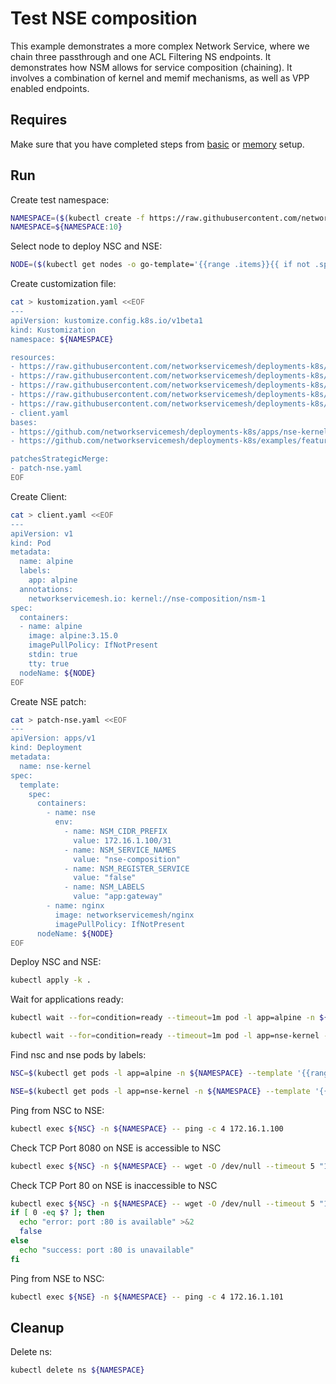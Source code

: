 # Test NSE composition

This example demonstrates a more complex Network Service, where we chain three passthrough and one ACL Filtering NS endpoints.
It demonstrates how NSM allows for service composition (chaining).
It involves a combination of kernel and memif mechanisms, as well as VPP enabled endpoints.

## Requires

Make sure that you have completed steps from [basic](../../basic) or [memory](../../memory) setup.

## Run

Create test namespace:
```bash
NAMESPACE=($(kubectl create -f https://raw.githubusercontent.com/networkservicemesh/deployments-k8s/66fc6b3804c282fea587aafbac2d1c1bff1da91e/examples/features/namespace.yaml)[0])
NAMESPACE=${NAMESPACE:10}
```

Select node to deploy NSC and NSE:
```bash
NODE=($(kubectl get nodes -o go-template='{{range .items}}{{ if not .spec.taints  }}{{index .metadata.labels "kubernetes.io/hostname"}} {{end}}{{end}}')[0])
```

Create customization file:
```bash
cat > kustomization.yaml <<EOF
---
apiVersion: kustomize.config.k8s.io/v1beta1
kind: Kustomization
namespace: ${NAMESPACE}

resources:
- https://raw.githubusercontent.com/networkservicemesh/deployments-k8s/66fc6b3804c282fea587aafbac2d1c1bff1da91e/examples/features/nse-composition/config-file.yaml
- https://raw.githubusercontent.com/networkservicemesh/deployments-k8s/66fc6b3804c282fea587aafbac2d1c1bff1da91e/examples/features/nse-composition/passthrough-1.yaml
- https://raw.githubusercontent.com/networkservicemesh/deployments-k8s/66fc6b3804c282fea587aafbac2d1c1bff1da91e/examples/features/nse-composition/passthrough-2.yaml
- https://raw.githubusercontent.com/networkservicemesh/deployments-k8s/66fc6b3804c282fea587aafbac2d1c1bff1da91e/examples/features/nse-composition/passthrough-3.yaml
- https://raw.githubusercontent.com/networkservicemesh/deployments-k8s/66fc6b3804c282fea587aafbac2d1c1bff1da91e/examples/features/nse-composition/nse-composition-ns.yaml
- client.yaml
bases:
- https://github.com/networkservicemesh/deployments-k8s/apps/nse-kernel?ref=66fc6b3804c282fea587aafbac2d1c1bff1da91e
- https://github.com/networkservicemesh/deployments-k8s/examples/features/nse-composition/nse-firewall?ref=66fc6b3804c282fea587aafbac2d1c1bff1da91e

patchesStrategicMerge:
- patch-nse.yaml
EOF
```

Create Client:
```bash
cat > client.yaml <<EOF
---
apiVersion: v1
kind: Pod
metadata:
  name: alpine
  labels:
    app: alpine    
  annotations:
    networkservicemesh.io: kernel://nse-composition/nsm-1
spec:
  containers:
  - name: alpine
    image: alpine:3.15.0
    imagePullPolicy: IfNotPresent
    stdin: true
    tty: true
  nodeName: ${NODE}
EOF
```


Create NSE patch:
```bash
cat > patch-nse.yaml <<EOF
---
apiVersion: apps/v1
kind: Deployment
metadata:
  name: nse-kernel
spec:
  template:
    spec:
      containers:
        - name: nse
          env:
            - name: NSM_CIDR_PREFIX
              value: 172.16.1.100/31
            - name: NSM_SERVICE_NAMES
              value: "nse-composition"
            - name: NSM_REGISTER_SERVICE
              value: "false"
            - name: NSM_LABELS
              value: "app:gateway"
        - name: nginx
          image: networkservicemesh/nginx
          imagePullPolicy: IfNotPresent
      nodeName: ${NODE}
EOF
```

Deploy NSC and NSE:
```bash
kubectl apply -k .
```

Wait for applications ready:
```bash
kubectl wait --for=condition=ready --timeout=1m pod -l app=alpine -n ${NAMESPACE}
```
```bash
kubectl wait --for=condition=ready --timeout=1m pod -l app=nse-kernel -n ${NAMESPACE}
```

Find nsc and nse pods by labels:
```bash
NSC=$(kubectl get pods -l app=alpine -n ${NAMESPACE} --template '{{range .items}}{{.metadata.name}}{{"\n"}}{{end}}')
```
```bash
NSE=$(kubectl get pods -l app=nse-kernel -n ${NAMESPACE} --template '{{range .items}}{{.metadata.name}}{{"\n"}}{{end}}')
```

Ping from NSC to NSE:
```bash
kubectl exec ${NSC} -n ${NAMESPACE} -- ping -c 4 172.16.1.100
```

Check TCP Port 8080 on NSE is accessible to NSC
```bash
kubectl exec ${NSC} -n ${NAMESPACE} -- wget -O /dev/null --timeout 5 "172.16.1.100:8080"
```

Check TCP Port 80 on NSE is inaccessible to NSC
```bash
kubectl exec ${NSC} -n ${NAMESPACE} -- wget -O /dev/null --timeout 5 "172.16.1.100:80"
if [ 0 -eq $? ]; then
  echo "error: port :80 is available" >&2
  false
else
  echo "success: port :80 is unavailable"
fi
```

Ping from NSE to NSC:
```bash
kubectl exec ${NSE} -n ${NAMESPACE} -- ping -c 4 172.16.1.101
```

## Cleanup

Delete ns:
```bash
kubectl delete ns ${NAMESPACE}
```
